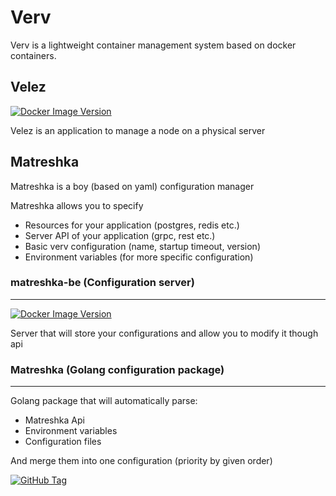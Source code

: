 # Verv

Verv is a lightweight container management system based on docker containers.

## Velez

[![Docker Image Version](https://img.shields.io/docker/v/godverv/velez?style=for-the-badge&logo=docker&label=Velez%20image&labelColor=white&color=blue)](https://hub.docker.com/r/godverv/velez/tags)



Velez is an application to manage a node on a physical server  

## Matreshka
Matreshka is a boy (based on yaml) configuration manager  

Matreshka allows you to specify
- Resources for your application (postgres, redis etc.)
- Server API of your application (grpc, rest etc.)
- Basic verv configuration (name, startup timeout, version)
- Environment variables (for more specific configuration)

### matreshka-be (Configuration server)

---

[![Docker Image Version](https://img.shields.io/docker/v/godverv/matreshka-be?style=for-the-badge&logo=docker&label=%20matreshka-be%20image&labelColor=white&color=blue)](https://hub.docker.com/r/godverv/matreshka-be)


Server that will store your configurations and allow you to modify it though api

### Matreshka (Golang configuration package)

---

Golang package that will automatically parse:
- Matreshka Api
- Environment variables
- Configuration files

And merge them into one configuration (priority by given order)

[![GitHub Tag](https://img.shields.io/github/v/tag/godverv/Matreshka?style=for-the-badge&logo=github&label=Matreshka%20version&labelColor=gray&color=green)](https://github.com/godverv/Matreshka/releases/latest)


